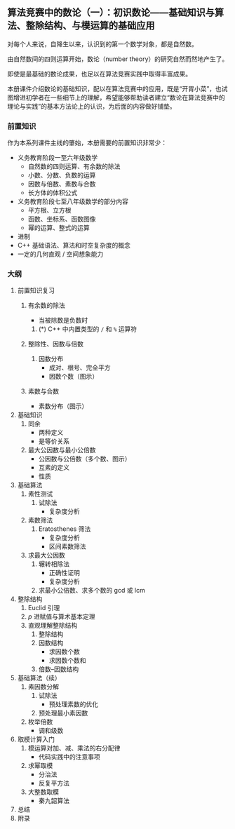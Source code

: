 ## 算法竞赛中的数论（一）：初识数论——基础知识与算法、整除结构、与模运算的基础应用

对每个人来说，自降生以来，认识到的第一个数学对象，都是自然数。

由自然数间的四则运算开始，数论（number theory）的研究自然而然地产生了。

即使是最基础的数论成果，也足以在算法竞赛实践中取得丰富成果。

本册课件介绍数论的基础知识，配以在算法竞赛中的应用，既是“开胃小菜”，也试图增进初学者在一些细节上的理解，希望能够帮助读者建立“数论在算法竞赛中的理论与实践”的基本方法论上的认识，为后面的内容做好铺垫。

### 前置知识

作为本系列课件主线的肇始，本册需要的前置知识非常少：

- 义务教育阶段一至六年级数学
  - 自然数的四则运算、有余数的除法
  - 小数、分数、负数的运算
  - 因数与倍数、素数与合数
  - 长方体的体积公式
- 义务教育阶段七至八年级数学的部分内容
  - 平方根、立方根
  - 函数、坐标系、函数图像
  - 幂的运算、整式的运算
- 进制
- C++ 基础语法、算法和时空复杂度的概念
- 一定的几何直观 / 空间想象能力

### 大纲

1. 前置知识复习
   1. 有余数的除法
      - 当被除数是负数时
      
      1. (*) C++ 中内置类型的 `/` 和 `%` 运算符
   2. 整除性、因数与倍数
      1. 因数分布
         - 成对、根号、完全平方
         - 因数个数（图示）
   3. 素数与合数
      - 素数分布（图示）
2. 基础知识
   1. 同余
      - 两种定义
      - 是等价关系
   2. 最大公因数与最小公倍数
      - 公因数与公倍数（多个数、图示）
      - 互素的定义
      - 性质
3. 基础算法
   1. 素性测试
      1. 试除法
         - 复杂度分析
   2. 素数筛法
      1. Eratosthenes 筛法
         - 复杂度分析
         - 区间素数筛法
   3. 求最大公因数
      1. 辗转相除法
         - 正确性证明
         - 复杂度分析
      2. 求最小公倍数、求多个数的 gcd 或 lcm
4. 整除结构
   1. Euclid 引理
   2. $p$ 进赋值与算术基本定理
   3. 直观理解整除结构
      1. 整除结构
      2. 因数结构
         - 求因数个数
         - 求因数个数和
      3. 倍数–因数结构
5. 基础算法（续）
   1. 素因数分解
      1. 试除法
         - 预处理素数的优化
      2. 预处理最小素因数
   2. 枚举倍数
      - 调和级数
6. 取模计算入门
   1. 模运算对加、减、乘法的右分配律
      - 代码实践中的注意事项
   2. 求幂取模
      - 分治法
      - 反复平方法
   3. 大整数取模
      - 秦九韶算法
7. 总结
8. 附录
